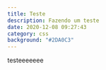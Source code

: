 ```yaml
---
title: Teste
description: Fazendo um teste
date: 2020-12-08 09:27:43
category: css
background: "#2DA0C3"
---
```

testeeeeeee